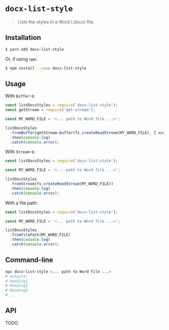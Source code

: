 # `docx-list-style`
> Lists the styles in a Word (.docx) file.

## Installation
```sh
$ yarn add docx-list-style
```

Or, if using `npm`:
```sh
$ npm install --save docx-list-style
```

## Usage
With `Buffer`-s:
```javascript
const listDocxStyles = require('docx-list-style');
const getStream = require('get-stream');

const MY_WORD_FILE = '<... path to Word file ...>';

listDocxStyles
  .fromBuffer(getStream.buffer(fs.createReadStream(MY_WORD_FILE), { encoding: 'binary' })) // NOTE: make sure to open file in binary mode.
  .then(console.log)
  .catch(console.error);
```

With `Stream`-s:
```javascript
const listDocxStyles = require('docx-list-style');

const MY_WORD_FILE = '<... path to Word file ...>';

listDocxStyles
  .fromStream(fs.createReadStream(MY_WORD_FILE))
  .then(console.log)
  .catch(console.error);
```

With a file path:
```javascript
const listDocxStyles = require('docx-list-style');

const MY_WORD_FILE = '<... path to Word file ...>';

listDocxStyles
  .fromFilePath(MY_WORD_FILE)
  .then(console.log)
  .catch(console.error);
```

## Command-line
```sh
npx docx-list-style <... path to Word file ...>
# outputs:
# Heading1
# Heading2
# Heading3
# ...
```

## API
TODO
